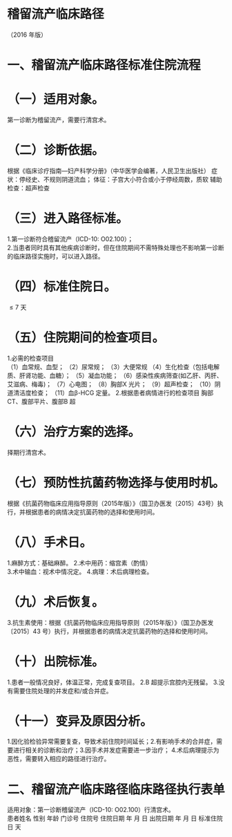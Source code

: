 # 稽留流产临床路径  
（2016 年版）  
# 一、稽留流产临床路径标准住院流程  
# （一）适用对象。  
第一诊断为稽留流产，需要行清宫术。  
# （二）诊断依据。  
根据《临床诊疗指南—妇产科学分册》（中华医学会编著，人民卫生出版社） 症状：停经史、不规则阴道流血； 体征：子宫大小符合或小于停经周数，质软  辅助检查：超声检查  
# （三）进入路径标准。  
1.第一诊断符合稽留流产（ICD-10: O02.100）；  
2.当患者同时具有其他疾病诊断时，但在住院期间不需特殊处理也不影响第一诊断的临床路径实施时，可以进入路径。  
# （四）标准住院日。  
${\leqslant}7$ 天  
# （五）住院期间的检查项目。  
1.必需的检查项目  
（1）血常规、血型； （2）尿常规； （3）大便常规 （4）生化检查（包括电解质、肝肾功能、血糖）；   （5）凝血功能； （6）感染性疾病筛查(如乙肝、丙肝、艾滋病、梅毒)； （7）心电图； （8）胸部X 光片； （9）超声检查； （10）阴道清洁度检查； （11）血β-HCG 定量。 2.根据患者病情进行的检查项目 胸部CT、腹部平片、腹部B 超  
# （六）治疗方案的选择。  
择期行清宫术。  
# （七）预防性抗菌药物选择与使用时机。  
根据《抗菌药物临床应用指导原则（2015年版）》（国卫办医发〔2015〕43号）执行，并根据患者的病情决定抗菌药物的选择和使用时间。  
# （八）手术日。  
1.麻醉方式：基础麻醉。 2.术中用药：缩宫素（酌情）  
3.术中输血：视术中情况定。 4.病理：术后病理检查。  
# （九）术后恢复。  
3.抗生素使用：根据《抗菌药物临床应用指导原则（2015年版）》（国卫办医发〔2015〕43 号）执行，并根据患者的病情决定抗菌药物的选择和使用时间。  
# （十）出院标准。  
1.患者一般情况良好，体温正常，完成复查项目。 2.B 超提示宫腔内无残留。 3.没有需要住院处理的并发症和/或合并症。  
# （十一）变异及原因分析。  
1.因化验检验异常需要复查，导致术前住院时间延长；2.有影响手术的合并症，需要进行相关的诊断和治疗；3.因手术并发症需要进一步治疗； 4.术后病理提示为恶性，需要转入相应的路径进行治疗。  
# 二、稽留流产临床路径临床路径执行表单  
适用对象：第一诊断稽留流产（ICD-10: O02.100）行清宫术。  
患者姓名             性别    年龄        门诊号         住院号           住院日期       年  月  日   出院日期      年  月   日  标准住院日      天  
